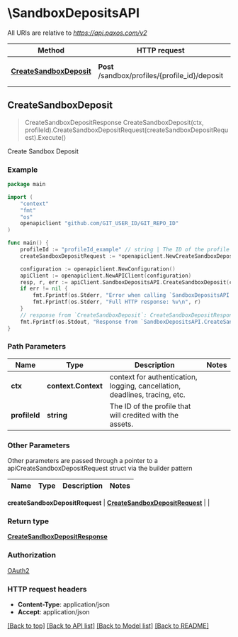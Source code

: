 # \SandboxDepositsAPI

All URIs are relative to *https://api.paxos.com/v2*

Method | HTTP request | Description
------------- | ------------- | -------------
[**CreateSandboxDeposit**](SandboxDepositsAPI.md#CreateSandboxDeposit) | **Post** /sandbox/profiles/{profile_id}/deposit | Create Sandbox Deposit



## CreateSandboxDeposit

> CreateSandboxDepositResponse CreateSandboxDeposit(ctx, profileId).CreateSandboxDepositRequest(createSandboxDepositRequest).Execute()

Create Sandbox Deposit



### Example

```go
package main

import (
	"context"
	"fmt"
	"os"
	openapiclient "github.com/GIT_USER_ID/GIT_REPO_ID"
)

func main() {
	profileId := "profileId_example" // string | The ID of the profile that will credited with the assets.
	createSandboxDepositRequest := *openapiclient.NewCreateSandboxDepositRequest(openapiclient.Asset("USD"), "Amount_example") // CreateSandboxDepositRequest | 

	configuration := openapiclient.NewConfiguration()
	apiClient := openapiclient.NewAPIClient(configuration)
	resp, r, err := apiClient.SandboxDepositsAPI.CreateSandboxDeposit(context.Background(), profileId).CreateSandboxDepositRequest(createSandboxDepositRequest).Execute()
	if err != nil {
		fmt.Fprintf(os.Stderr, "Error when calling `SandboxDepositsAPI.CreateSandboxDeposit``: %v\n", err)
		fmt.Fprintf(os.Stderr, "Full HTTP response: %v\n", r)
	}
	// response from `CreateSandboxDeposit`: CreateSandboxDepositResponse
	fmt.Fprintf(os.Stdout, "Response from `SandboxDepositsAPI.CreateSandboxDeposit`: %v\n", resp)
}
```

### Path Parameters


Name | Type | Description  | Notes
------------- | ------------- | ------------- | -------------
**ctx** | **context.Context** | context for authentication, logging, cancellation, deadlines, tracing, etc.
**profileId** | **string** | The ID of the profile that will credited with the assets. | 

### Other Parameters

Other parameters are passed through a pointer to a apiCreateSandboxDepositRequest struct via the builder pattern


Name | Type | Description  | Notes
------------- | ------------- | ------------- | -------------

 **createSandboxDepositRequest** | [**CreateSandboxDepositRequest**](CreateSandboxDepositRequest.md) |  | 

### Return type

[**CreateSandboxDepositResponse**](CreateSandboxDepositResponse.md)

### Authorization

[OAuth2](../README.md#OAuth2)

### HTTP request headers

- **Content-Type**: application/json
- **Accept**: application/json

[[Back to top]](#) [[Back to API list]](../README.md#documentation-for-api-endpoints)
[[Back to Model list]](../README.md#documentation-for-models)
[[Back to README]](../README.md)

